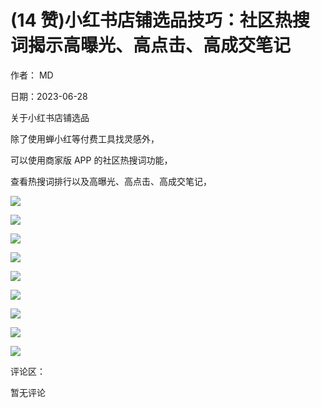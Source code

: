 
# (14 赞)小红书店铺选品技巧：社区热搜词揭示高曝光、高点击、高成交笔记

作者： MD

日期：2023-06-28

关于小红书店铺选品

除了使用蝉小红等付费工具找灵感外，

可以使用商家版 APP 的社区热搜词功能，

查看热搜词排行以及高曝光、高点击、高成交笔记，

 

 

![](img/xhs-baokuan_2110.png)

 

 

![](img/xhs-baokuan_2115.png)

 

 

![](img/xhs-baokuan_2120.png)

 

 

![](img/xhs-baokuan_2125.png)

 

 

![](img/xhs-baokuan_2130.png)

 

 

![](img/xhs-baokuan_2135.png)

 

 

![](img/xhs-baokuan_2140.png)

 

 

![](img/xhs-baokuan_2145.png)

 

 

![](img/xhs-baokuan_2150.png)

评论区：

暂无评论
